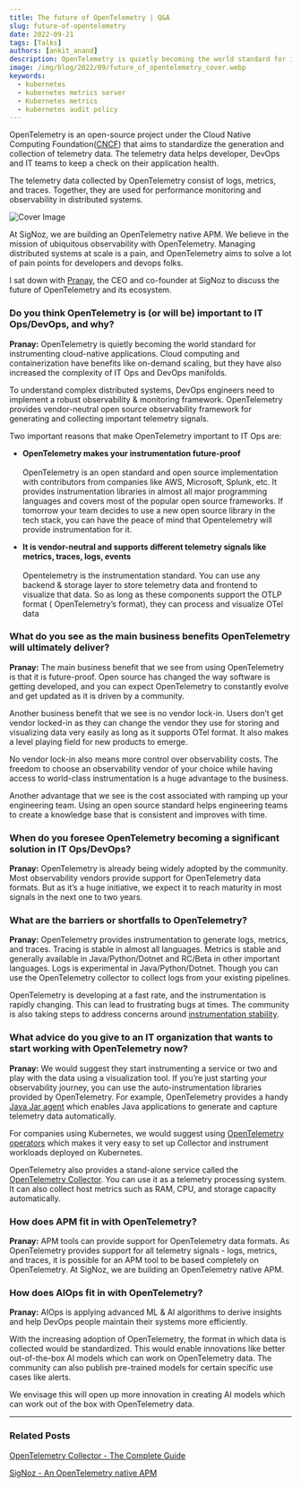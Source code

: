 ```yaml
---
title: The future of OpenTelemetry | Q&A
slug: future-of-opentelemetry
date: 2022-09-21
tags: [Talks]
authors: [ankit_anand]
description: OpenTelemetry is quietly becoming the world standard for instrumenting cloud-native applications.To understand complex distributed systems, DevOps engineers need to implement a robust observability & monitoring framework. OpenTelemetry provides vendor-neutral open source observability framework...
image: /img/blog/2022/09/future_of_opentelemetry_cover.webp
keywords:
  - kubernetes
  - kubernetes metrics server
  - Kubernetes metrics
  - kubernetes audit policy
---
```


<head>
  <link rel="canonical" href="https://signoz.io/blog/future-of-opentelemetry/"/>
</head>

OpenTelemetry is an open-source project under the Cloud Native Computing Foundation(<a href="https://www.cncf.io/" rel="nofollow">CNCF</a>) that aims to standardize the generation and collection of telemetry data. The telemetry data helps developer, DevOps and IT teams to keep a check on their application health.

The telemetry data collected by OpenTelemetry consist of logs, metrics, and traces. Together, they are used for performance monitoring and observability in distributed systems. 

<!--truncate-->

![Cover Image](/img/blog/2022/09/future_of_opentelemetry_cover.webp)

At SigNoz, we are building an OpenTelemetry native APM. We believe in the mission of ubiquitous observability with OpenTelemetry. Managing distributed systems at scale is a pain, and OpenTelemetry aims to solve a lot of pain points for developers and devops folks.

I sat down with <a href="https://www.linkedin.com/in/pranay01/" rel="nofollow">Pranay</a>, the CEO and co-founder at SigNoz to discuss the future of OpenTelemetry and its ecosystem. 


### Do you think OpenTelemetry is (or will be) important to IT Ops/DevOps, and why?

**Pranay:** OpenTelemetry is quietly becoming the world standard for instrumenting cloud-native applications. Cloud computing and containerization have benefits like on-demand scaling, but they have also increased the complexity of IT Ops and DevOps manifolds.

To understand complex distributed systems, DevOps engineers need to implement a robust observability & monitoring framework. OpenTelemetry provides vendor-neutral open source observability framework for generating and collecting important telemetry signals.

Two important reasons that make OpenTelemetry important to IT Ops are:

- **OpenTelemetry makes your instrumentation future-proof**<br></br>
OpenTelemetry is an open standard and open source implementation with contributors from companies like AWS, Microsoft, Splunk, etc. It provides instrumentation libraries in almost all major programming languages and covers most of the popular open source frameworks. If tomorrow your team decides to use a new open source library in the tech stack, you can have the peace of mind that Opentelemetry will provide instrumentation for it.

- **It is vendor-neutral and supports different telemetry signals like metrics, traces, logs, events**<br></br>
Opentelemetry is the instrumentation standard. You can use any backend & storage layer to store telemetry data and frontend to visualize that data.
So as long as these components support the OTLP format ( OpenTelemetry’s format), they can process and visualize OTel data

### What do you see as the main business benefits OpenTelemetry will ultimately deliver?

**Pranay:** The main business benefit that we see from using OpenTelemetry is that it is future-proof. Open source has changed the way software is getting developed, and you can expect OpenTelemetry to constantly evolve and get updated as it is driven by a community.

Another business benefit that we see is no vendor lock-in. Users don’t get vendor locked-in as they can change the vendor they use for storing and visualizing data very easily as long as it supports OTel format. It also makes a level playing field for new products to emerge. 

No vendor lock-in also means more control over observability costs. The freedom to choose an observability vendor of your choice while having access to world-class instrumentation is a huge advantage to the business.

Another advantage that we see is the cost associated with ramping up your engineering team. Using an open source standard helps engineering teams to create a knowledge base that is consistent and improves with time. 

### When do you foresee OpenTelemetry becoming a significant solution in IT Ops/DevOps?

**Pranay:** OpenTelemetry is already being widely adopted by the community. Most observability vendors provide support for OpenTelemetry data formats. But as it’s a huge initiative, we expect it to reach maturity in most signals in the next one to two years.

### What are the barriers or shortfalls to OpenTelemetry?

**Pranay:** OpenTelemetry provides instrumentation to generate logs, metrics, and traces. Tracing is stable in almost all languages. Metrics is stable and generally available in Java/Python/Dotnet and RC/Beta in other important languages. Logs is experimental in Java/Python/Dotnet. Though you can use the OpenTelemetry collector to collect logs from your existing pipelines.

OpenTelemetry is developing at a fast rate, and the instrumentation is rapidly changing. This can lead to frustrating bugs at times. The community is also taking steps to address concerns around <a href="https://github.com/open-telemetry/opentelemetry-specification/issues/2753" rel="nofollow">instrumentation stability</a>. 

### What advice do you give to an IT organization that wants to start working with OpenTelemetry now?

**Pranay:** We would suggest they start instrumenting a service or two and play with the data using a visualization tool. If you’re just starting your observability journey, you can use the auto-instrumentation libraries provided by OpenTelemetry. For example, OpenTelemetry provides a handy [Java Jar agent](https://signoz.io/opentelemetry/java-agent/) which enables Java applications to generate and capture telemetry data automatically.

For companies using Kubernetes, we would suggest using [OpenTelemetry operators](https://signoz.io/docs/tutorial/opentelemetry-operator-usage/) which makes it very easy to set up Collector and instrument workloads deployed on Kubernetes.

OpenTelemetry also provides a stand-alone service called the  [OpenTelemetry Collector](https://signoz.io/blog/opentelemetry-collector-complete-guide/). You can use it as a telemetry processing system. It can also collect host metrics such as RAM, CPU, and storage capacity automatically.

### How does APM fit in with OpenTelemetry?

**Pranay:** APM tools can provide support for OpenTelemetry data formats. As OpenTelemetry provides support for all telemetry signals - logs, metrics, and traces, it is possible for an APM tool to be based completely on OpenTelemetry. At SigNoz, we are building an OpenTelemetry native APM.

### How does AIOps fit in with OpenTelemetry?

**Pranay:** AIOps is applying advanced ML & AI algorithms to derive insights and help DevOps people maintain their systems more efficiently.

With the increasing adoption of OpenTelemetry, the format in which data is collected would be standardized. This would enable innovations like better out-of-the-box AI models which can work on OpenTelemetry data. The community can also publish pre-trained models for certain specific use cases like alerts.

We envisage this will open up more innovation in creating AI models which can work out of the box with OpenTelemetry data.

---

### Related Posts

[OpenTelemetry Collector - The Complete Guide](https://signoz.io/blog/opentelemetry-collector-complete-guide/)

[SigNoz - An OpenTelemetry native APM](https://signoz.io/blog/opentelemetry-apm/)